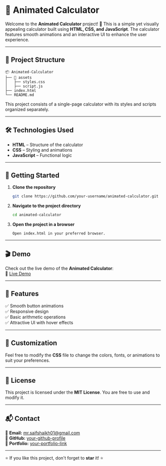 # 🎨 Animated Calculator

Welcome to the **Animated Calculator** project! 🎉 This is a simple yet visually appealing calculator built using **HTML, CSS, and JavaScript**. The calculator features smooth animations and an interactive UI to enhance the user experience.

---

## 📂 Project Structure

```
📦 Animated-Calculator
├── 📁 assets
│   ├── styles.css
│   ├── script.js
├── index.html
└── README.md
```

This project consists of a single-page calculator with its styles and scripts organized separately.

---

## 🛠️ Technologies Used

- **HTML** – Structure of the calculator
- **CSS** – Styling and animations
- **JavaScript** – Functional logic

---

## 🚀 Getting Started

1. **Clone the repository**
   ```bash
   git clone https://github.com/your-username/animated-calculator.git
   ```
2. **Navigate to the project directory**
   ```bash
   cd animated-calculator
   ```
3. **Open the project in a browser**
   ```
   Open index.html in your preferred browser.
   ```

---

## 🎬 Demo

Check out the live demo of the **Animated Calculator**:  
🔗 [Live Demo](https://saifs-calculator.vercel.app/)

---

## 🎯 Features

✅ Smooth button animations  
✅ Responsive design  
✅ Basic arithmetic operations  
✅ Attractive UI with hover effects  

---

## 🎨 Customization

Feel free to modify the **CSS** file to change the colors, fonts, or animations to suit your preferences.

---

## 📜 License

This project is licensed under the **MIT License**. You are free to use and modify it.

---

## 📬 Contact

📧 **Email:** mr.saifshaikh01@gmail.com  
🔗 **GitHub:** [your-github-profile](https://github.com/saifshaikh01)  
🔗 **Portfolio:** [your-portfolio-link](https://your-portfolio.com)  

---

⭐ If you like this project, don't forget to **star** it! ⭐

